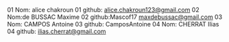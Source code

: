 01 Nom: alice chakroun
01 github: alice.chakroun123@gmail.com
02 Nom:de BUSSAC Maxime
02 github:Mascof17 maxdebussac@gmail.com
03 Nom: CAMPOS Antoine
03 github: CamposAntoine
04 Nom: CHERRAT Ilias
04 github: ilias.cherrat@gmail.com